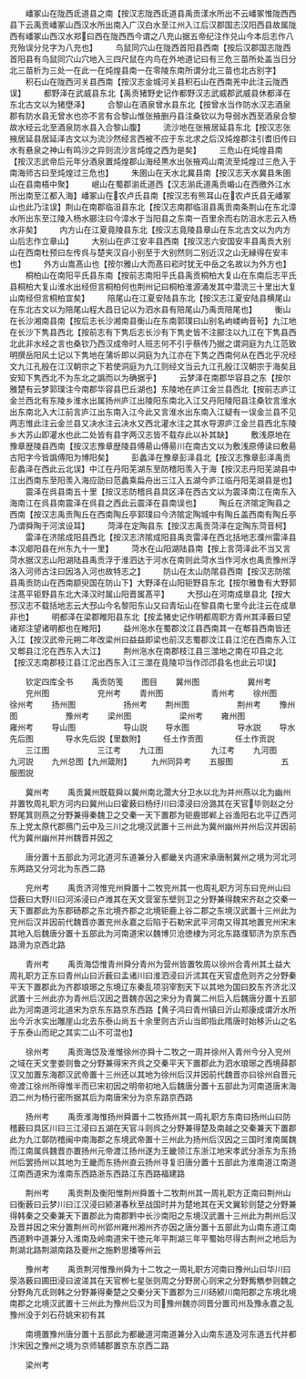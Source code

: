 <!-- { "loadSidebar": true } -->
　　嶓冢山在陇西氐道县之南【按汉志陇西氐道县禹贡漾水所出不云嶓冢惟陇西西县下云禹贡嶓冢山西汉水所出南入广汉白水至江州入江后汉郡国志汉阳西县故属陇西有嶓冢山西汉水郑曰西在陇西西今谓之八充山据五帝纪注作兑山今本后志作八充殆误分兑字为八充也】
　　鸟鼠同穴山在陇西首阳县西南【按后汉郡国志陇西首阳县有鸟鼠同穴山穴地入三四尺鼠在内鸟在外地道记曰有三危三苗所处盖当日分北三苗析为三处一在此一在炖煌县南一在零陵东南所谓分北三苗也北古别字】
　　积石山在陇西河关县西南【按汉志金城河关县积石山在西南羌中此注云陇西误】
　　都野泽在武威县东北【禹贡猪野史记作都野汉志武威郡武威县休都泽在东北古文以为猪壄泽】
　　合黎山在酒泉曾水县东北【按曾水当作防水汉志酒泉郡有防水县无曾水也亦不言有合黎山惟张掖删丹县注桑钦以为导弱水西至酒泉合黎故水经云北至酒泉防水县入合黎山腹】
　　流沙地在张掖居延县东北【按汉志张掖居延县居延泽古文以为流沙然经言西被不应于东北求之后汉炖煌郡注引耆旧传曰水有悬泉之神山有鸣沙之异则流沙言炖煌之西为是矣】
　　三危山在炖煌县南【按汉志武帝后元年分酒泉置炖煌郡山海经黒水出张掖鸡山南流至炖煌过三危入于南海师古曰至炖煌过三危也】
　　朱圉山在天水北冀县南【按汉志天水冀县朱圉山在县南梧中聚】
　　岷山在蜀郡湔氐道西【汉志湔氐道禹贡崏山在西徼外江水所出南至江都入海】嶓冢山在农卢氏县南【按汉志有熊耳山在农卢氏县无嶓冢山也此乃注误】荆山在南郡临沮县东北【按汉志南郡临沮县禹贡南条荆山在东北漳水所出东至江陵入杨水郦注曰今漳水于当阳县之东南一百里余而右防沮水志云入杨水非矣】
　　内方山在江夏竟陵县东北【按汉志竟陵县章山在东北古文以为内方山后志作立章山】
　　大别山在庐江安丰县西南【按汉志六安国安丰县禹贡大别山在西南杜预曰左传呉与楚夹汉自小别至于大别然则二别近汉之山无縁得在安丰也】
　　外方山嵩髙山也【按尔雅山大而髙曰崧时犹无中岳之名故以为外方也】
　　桐柏山在南阳平氏县东南【按前志南阳平氏县禹贡桐柏大复山在东南后志平氏县桐柏大复山淮水出经但言桐柏何也荆州记曰桐柏淮源涌发其中潜流三十里出大复山南经但言桐柏宜矣】
　　陪尾山在江夏安陆县东北【按汉志江夏安陆县横尾山在东北古文以为陪尾山程大昌日记以为泗水县有陪尾山乃禹贡陪尾也】
　　衡山在长沙湘南县南【按后志长沙湘南县衡山在东南郭璞曰山别名岣嵝岣音茍】九江地在长沙下隽县西北【按前志有下隽后志长沙有下隽史皆不注郦注以九江在下隽县西北此非水经之言也桑钦乃西汉成帝时人班志何不引乎蔡传乃据之谓洞庭为九江范致明撰岳阳风土记以下隽地在蒲圻即以洞庭为九江亦在下隽之西南何从在西北乎况经文九江孔殷在江汉朝宗之下若使洞庭为九江则经文当云九江孔殷江汉朝宗于海矣且安知下隽西北不为东北之譌而以为确据乎】
　　云梦泽在南郡华容县之东【按尔雅楚有云梦郭璞注今南郡华容县巴丘湖也】东陵地在庐江金兰县西北【按前志庐江金兰西北有东陵乡淮水出属扬州庐江出陵阳东南北入江又丹阳陵阳县注桑钦言淮水出东南北入大江前言庐江出东南入江今此又言淮水出东南入江疑有一误金兰县不见两志惟此注云金兰县又决水注云决水又西北灌水注之其水导源庐江金兰县西北东陵乡大苏山即灌水也此二处皆有县字两汉志皆不载存此以补其缺】
　　敷浅原地在豫章歴陵县西南【按汉志豫章歴陵县傅昜山傅昜川在南古文以为敷浅原傅读曰敷昜古阳字今皆譌傅阳为博阳矣】
　　彭蠡泽在豫章彭泽县北【按汉志豫章彭泽禹贡彭蠡泽在西此云北误】中江在丹阳芜湖东至防稽阳羡入于海【按汉志丹阳芜湖县中江出西南东至阳羡入海应劭曰范蠡乘扁舟出三江入五湖今庐江临丹阳芜湖县是也】
　　震泽在呉县南五十里【按汉志防稽呉县具区泽在西古文以为震泽南江在南东入海南江在呉县南震泽在呉县之西此云震泽在县南误也】
　　陶丘在济隂定陶县之西南【按汉志禹贡陶丘在西南陶丘亭郭璞曰今济隂定陶城中有陶丘盖西南有陶丘亭乃谓舜陶于河滨设耳】
　　菏泽在定陶县东【按汉志禹贡菏泽在定陶东菏音柯】
　　雷泽在济隂成阳县西北【按汉志济隂成阳县禹贡雷泽在西北括地志濮州雷泽县本汉郕阳县在州东九十一里】
　　菏水在山阳湖陆县南【按上言菏泽此不当又言菏水据汉志山阳湖陆县禹贡浮于淮泗达于河水在南则此菏水当作河水也禹贡豫州浮洛入河师古注曰因洛入河也故特志之】
　　防山在太山防隂县西南【按汉志防隂县禹贡防山在西南颛臾国在防山下】大野泽在山阳钜野县东北【按尔雅鲁有大野郭注髙平钜野县东北大泽汉时属山阳晋属髙平】
　　大邳山在河南成臯县北【按大邳汉志不载括地志云大邳山今名黎阳东山又曰青坛山在黎县南七里今此注云在成臯非也】
　　明都泽在梁郡睢阳县东北【按孟猪史记作明都周职方青州其泽薮曰望诸郑注望诸明都也在睢阳】
　　益州沲水在蜀郡汶江县西南其一在郫县西南皆还入江【按汉武帝元朔二年改梁州曰益益即梁也前汉志蜀郡汶江县江沱在西南东入江又郫县江沱在西东入大江】
　　荆州沲水在南郡枝江县三澨地之南在卭县之北【按汉志南郡枝江县江沱出西东入江三澨在竟陵卭当作邔邔县名也此云卭误】

　　钦定四库全书
　　禹贡防笺
　　图目
　　冀州图　　　　　　冀州考
　　兖州图　　　　　　兖州考
　　青州图　　　　　　青州考
　　徐州图　　　　　　徐州考
　　扬州图　　　　　　扬州考
　　荆州图　　　　　　荆州考
　　豫州图　　　　　　豫州考
　　梁州图　　　　　　梁州考
　　雍州图　　　　　　雍州考
　　导山图　　　　　　导山説
　　导水图　　　　　　导水説
　　导水先后图　　　　导水先后説【里数附】
　　任土作贡图　　　　任土作贡説
　　三江图　　　　　　三江考
　　九江图　　　　　　九江考
　　九河图　　　　　　九河説
　　九州总图【九州箴附】　　　九州同异考
　　五服图　　　　　　五服图説


　　冀州考
　　禹贡冀州既载舜以冀州南北濶大分卫水以北为并州燕以北为幽州并置牧周礼职方河内曰冀州山曰霍薮曰杨纡川曰漳浸曰汾潞其在天官毕则赵之分野尾箕则燕之分野兼得秦魏卫之交秦一天下置郡为钜鹿邯郸上谷渔阳右北平辽西河东上党太原代郡鴈门云中及三川之北境汉武置十三州此为冀州幽州并州后汉并因前代为冀州幽州并州魏晋并因之

　　唐分置十五部此为河北道河东道兼分入都畿关内道宋承唐制冀州之境为河北河东两路又分河北为东西二路

　　兖州考
　　禹贡济河惟兖州舜置十二牧兖州其一也周礼职方河东曰兖州山曰岱薮曰大野川曰河泲浸曰卢潍其在天文营室东壁则卫之分野兼得魏宋齐赵之交秦一天下置郡此为东郡砀郡之东北境齐郡之北境钜鹿上谷二郡之东境汉武置十三州此为兖州后汉并因前代魏晋亦置兖州永嘉之后陷于石勒宋武平河南又得其地置兖州宋末其地入后魏唐分置十五部此为河南道宋以魏博贝沧徳棣为河北东路濮郓济为京东西路滑为京西北路

　　青州考
　　禹贡海岱惟青州舜分青州为营州皆置牧周以徐州合青州其土益大周礼职方正东曰青州山曰沂薮曰孟诸川曰淮泗浸曰沂沭其在天官虚危则齐之分野秦平天下置郡此为齐郡琅琊之东境辽东秦乱项羽宰割天下以其地为国曰胶东齐济北汉武置十三州此亦为青州后汉因之晋魏亦因之宋分为青冀二州后入后魏唐分置十五部此为河南道河北道宋为京东东路京东西路【黄子鸿曰青州镇曰沂山郑康成谓沂水所出今沂水实出雕崖山北去东泰山尚五十余里则古沂山当即指此隋唐时始移沂山之名于东泰山而祀之其实二山不可混也】

　　徐州考
　　禹贡海岱及淮惟徐州亦舜十二牧之一周并徐州入青州今分入兖州之域在天文奎娄则鲁之分野兼得宋齐呉之交秦平天下置郡此为泗水琅琊之西境薛郡汉又加置东海郡汉武帝置十三州还以其地为徐州后汉并因前代魏晋亦曰徐州自晋元帝渡江徐州所得惟半而已宋初因之明帝初地入后魏唐分置十五部此为河南道唐末海泗二州为杨行密所据其后为南唐宋分为京东路京西路

　　扬州考
　　禹贡淮海惟扬州舜置十二牧扬州其一周礼职方东南曰扬州山曰防稽薮曰具区川曰三江浸曰五湖在天官斗则呉之分野兼得楚及南越之交秦兼天下置郡此为九江鄣防稽闽中南海郡之东境武帝置十三州此为扬州后汉因之三国时淮南属魏而江南属呉魏晋亦置扬州元帝渡江扬州遂为王畿领江东浙江地宋孝武分浙东为东扬州后罢扬州以其地为王畿而东扬州直云扬州寻复旧唐分置十五部此为淮南道江南道江南西道宋为淮南东西路浙东西路江东西路福建路

　　荆州考
　　禹贡荆及衡阳惟荆州舜置十二牧荆州其一周礼职方正南曰荆州山曰衡薮曰云梦川曰江汉浸曰颍湛春秋至战国时并为楚地其在天文翼轸则楚之分野兼得韩秦之交秦兼天下置郡此为南郡黔中长沙南阳之东境汉武置十三州此为荆州后汉及晋并因之宋分置荆州司州郢州雍州湘州齐亦因之唐分置十五部此为山南东道江南西道黔中道兼分入淮南及岭南道宋干徳元年平荆湖三年平蜀始尽得古荆州之地后为荆湖北路荆湖南路及夔州之施黔思播等州云

　　豫州考
　　禹贡荆河惟豫州舜为十二牧之一周礼职方河南曰豫州山曰华川曰荥洛薮曰圃田浸曰波溠其在天官栁七星张则周之分野房心则宋之分野觜觹参则魏之分野角亢氐则韩之分野兼得秦楚之交秦分天下置郡为三川砀颍川南阳郡之东境北境南郡之北境汉武置十三州此为豫州后汉为司豫州魏亦同晋分置司州及豫永嘉之乱豫州没于刘石苻姚宋初有其

　　南境置豫州唐分置十五部此为都畿道河南道兼分入山南东道及河东道五代并都汴宋因之豫州之境为京师辅郡置京东京西二路

　　梁州考
